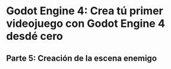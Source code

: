 # Godot Engine 4: Crea tú primer videojuego con Godot Engine 4 desdé cero
## Parte 5: Creación de la escena enemigo 


